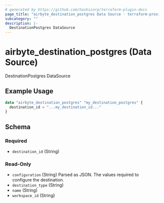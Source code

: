 ```yaml
---
# generated by https://github.com/hashicorp/terraform-plugin-docs
page_title: "airbyte_destination_postgres Data Source - terraform-provider-airbyte"
subcategory: ""
description: |-
  DestinationPostgres DataSource
---
```


# airbyte_destination_postgres (Data Source)

DestinationPostgres DataSource

## Example Usage

```terraform
data "airbyte_destination_postgres" "my_destination_postgres" {
  destination_id = "...my_destination_id..."
}
```

<!-- schema generated by tfplugindocs -->
## Schema

### Required

- `destination_id` (String)

### Read-Only

- `configuration` (String) Parsed as JSON.
The values required to configure the destination.
- `destination_type` (String)
- `name` (String)
- `workspace_id` (String)



